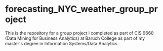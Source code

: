 # forecasting_NYC_weather_group_project
This is the repository for a group project I completed as part of CIS 9660 (Data Mining for Business Analytics) at Baruch College as part of my master's degree in Information Systems/Data Analytics.
